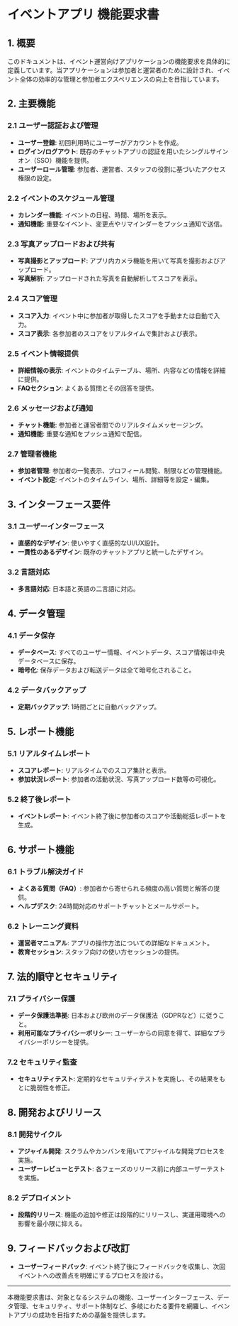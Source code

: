 # イベントアプリ 機能要求書

## 1. 概要
このドキュメントは、イベント運営向けアプリケーションの機能要求を具体的に定義しています。当アプリケーションは参加者と運営者のために設計され、イベント全体の効率的な管理と参加者エクスペリエンスの向上を目指しています。

## 2. 主要機能

### 2.1 ユーザー認証および管理
- **ユーザー登録**: 初回利用時にユーザーがアカウントを作成。
- **ログイン/ログアウト**: 既存のチャットアプリの認証を用いたシングルサインオン（SSO）機能を提供。
- **ユーザーロール管理**: 参加者、運営者、スタッフの役割に基づいたアクセス権限の設定。

### 2.2 イベントのスケジュール管理
- **カレンダー機能**: イベントの日程、時間、場所を表示。
- **通知機能**: 重要なイベント、変更点やリマインダーをプッシュ通知で送信。

### 2.3 写真アップロードおよび共有
- **写真撮影とアップロード**: アプリ内カメラ機能を用いて写真を撮影およびアップロード。
- **写真解析**: アップロードされた写真を自動解析してスコアを表示。

### 2.4 スコア管理
- **スコア入力**: イベント中に参加者が取得したスコアを手動または自動で入力。
- **スコア表示**: 各参加者のスコアをリアルタイムで集計および表示。

### 2.5 イベント情報提供
- **詳細情報の表示**: イベントのタイムテーブル、場所、内容などの情報を詳細に提供。
- **FAQセクション**: よくある質問とその回答を提供。

### 2.6 メッセージおよび通知
- **チャット機能**: 参加者と運営者間でのリアルタイムメッセージング。
- **通知機能**: 重要な通知をプッシュ通知で配信。

### 2.7 管理者機能
- **参加者管理**: 参加者の一覧表示、プロフィール閲覧、制限などの管理機能。
- **イベント設定**: イベントのタイムライン、場所、詳細等を設定・編集。

## 3. インターフェース要件

### 3.1 ユーザーインターフェース
- **直感的なデザイン**: 使いやすく直感的なUI/UX設計。
- **一貫性のあるデザイン**: 既存のチャットアプリと統一したデザイン。

### 3.2 言語対応
- **多言語対応**: 日本語と英語の二言語に対応。

## 4. データ管理

### 4.1 データ保存
- **データベース**: すべてのユーザー情報、イベントデータ、スコア情報は中央データベースに保存。
- **暗号化**: 保存データおよび転送データは全て暗号化されること。

### 4.2 データバックアップ
- **定期バックアップ**: 1時間ごとに自動バックアップ。

## 5. レポート機能

### 5.1 リアルタイムレポート
- **スコアレポート**: リアルタイムでのスコア集計と表示。
- **参加状況レポート**: 参加者の活動状況、写真アップロード数等の可視化。

### 5.2 終了後レポート
- **イベントレポート**: イベント終了後に参加者のスコアや活動総括レポートを生成。

## 6. サポート機能

### 6.1 トラブル解決ガイド
- **よくある質問（FAQ）**: 参加者から寄せられる頻度の高い質問と解答の提供。
- **ヘルプデスク**: 24時間対応のサポートチャットとメールサポート。

### 6.2 トレーニング資料
- **運営者マニュアル**: アプリの操作方法についての詳細なドキュメント。
- **教育セッション**: スタッフ向けの使い方セッションの提供。

## 7. 法的順守とセキュリティ

### 7.1 プライバシー保護
- **データ保護法準拠**: 日本および欧州のデータ保護法（GDPRなど）に従うこと。
- **利用可能なプライバシーポリシー**: ユーザーからの同意を得て、詳細なプライバシーポリシーを提供。

### 7.2 セキュリティ監査
- **セキュリティテスト**: 定期的なセキュリティテストを実施し、その結果をもとに脆弱性を修正。

## 8. 開発およびリリース

### 8.1 開発サイクル
- **アジャイル開発**: スクラムやカンバンを用いてアジャイルな開発プロセスを実施。
- **ユーザーレビューとテスト**: 各フェーズのリリース前に内部ユーザーテストを実施。

### 8.2 デプロイメント
- **段階的リリース**: 機能の追加や修正は段階的にリリースし、実運用環境への影響を最小限に抑える。

## 9. フィードバックおよび改訂
- **ユーザーフィードバック**: イベント終了後にフィードバックを収集し、次回イベントへの改善点を明確にするプロセスを設ける。

---

本機能要求書は、対象となるシステムの機能、ユーザーインターフェース、データ管理、セキュリティ、サポート体制など、多岐にわたる要件を網羅し、イベントアプリの成功を目指すための基盤を提供します。